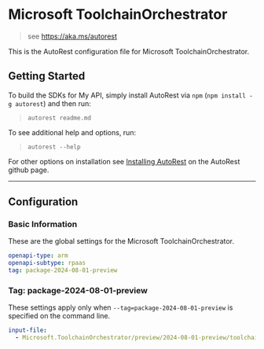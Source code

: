 # Microsoft ToolchainOrchestrator

> see https://aka.ms/autorest

This is the AutoRest configuration file for Microsoft ToolchainOrchestrator.

## Getting Started

To build the SDKs for My API, simply install AutoRest via `npm` (`npm install -g autorest`) and then run:

> `autorest readme.md`

To see additional help and options, run:

> `autorest --help`

For other options on installation see [Installing AutoRest](https://aka.ms/autorest/install) on the AutoRest github page.

---

## Configuration

### Basic Information

These are the global settings for the Microsoft ToolchainOrchestrator.

```yaml
openapi-type: arm
openapi-subtype: rpaas
tag: package-2024-08-01-preview
```

### Tag: package-2024-08-01-preview

These settings apply only when `--tag=package-2024-08-01-preview` is specified on the command line.

```yaml $(tag) == 'package-2024-08-01-preview'
input-file:
  - Microsoft.ToolchainOrchestrator/preview/2024-08-01-preview/toolchainOrchestrator.json
```
